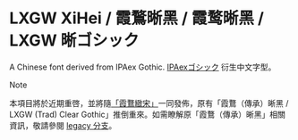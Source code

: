 # LXGW XiHei / 霞鶩晰黑 / 霞鹜晰黑 / LXGW 晰ゴシック
A Chinese font derived from IPAex Gothic. [IPAexゴシック](https://moji.or.jp/ipafont) 衍生中文字型。

>[!NOTE]
> 本項目將於近期重啓，並將隨[「霞鶩緻宋」](https://github.com/lxgw/LxgwZhiSong)一同發佈，原有「霞鶩（傳承）晰黑 / LXGW (Trad) Clear Gothic」推倒重來。如需瞭解原「霞鶩（傳承）晰黑」相關資訊，敬請參閱 [legacy 分支](https://github.com/lxgw/LxgwXiHei/tree/legacy)。
